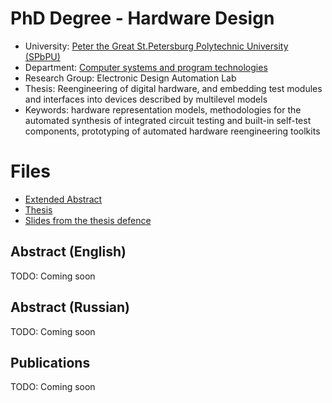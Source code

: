 # PhD Degree - Hardware Design

* University: [Peter the Great St.Petersburg Polytechnic University (SPbPU)](https://english.spbstu.ru/)
* Department: [Computer systems and program technologies](http://kspt.icc.spbstu.ru/)
* Research Group: Electronic Design Automation Lab
* Thesis: Reengineering of digital hardware, and embedding test modules and interfaces into devices described by multilevel models
* Keywords: hardware representation models, methodologies for the automated synthesis of integrated circuit testing and built-in self-test components, prototyping of automated hardware reengineering toolkits

# Files

* [Extended Abstract](./extended-abstract.pdf)
* [Thesis](./thesis.pdf)
* [Slides from the thesis defence](./defence-slides.pdf)

## Abstract (English)

TODO: Coming soon

## Abstract (Russian)

TODO: Coming soon

## Publications

TODO: Coming soon

